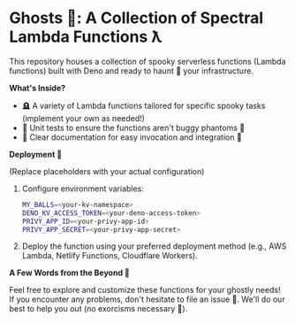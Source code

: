 # Ghosts 👻: A Collection of Spectral Lambda Functions ƛ

This repository houses a collection of spooky serverless functions (Lambda functions) built with Deno and ready to haunt 🌃 your infrastructure.

**What's Inside?**

*   🪦 A variety of Lambda functions tailored for specific spooky tasks (implement your own as needed!)
*   🧪 Unit tests to ensure the functions aren't buggy phantoms 🐛
*   📖 Clear documentation for easy invocation and integration 🔗

**Deployment 🚀**

(Replace placeholders with your actual configuration)

1.  Configure environment variables:

    ```bash
    MY_BALLS=<your-kv-namespace>
    DENO_KV_ACCESS_TOKEN=<your-deno-access-token>
    PRIVY_APP_ID=<your-privy-app-id>
    PRIVY_APP_SECRET=<your-privy-app-secret>
    ```

2.  Deploy the function using your preferred deployment method (e.g., AWS Lambda, Netlify Functions, Cloudflare Workers).


**A Few Words from the Beyond 👻**

Feel free to explore and customize these functions for your ghostly needs! If you encounter any problems, don't hesitate to file an issue 🐛. We'll do our best to help you out (no exorcisms necessary 🙏).
